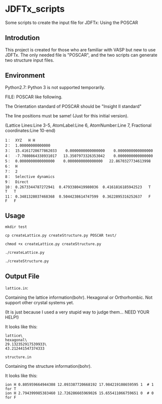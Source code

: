 # JDFTx_scripts
Some scripts to create the input file for JDFTx: Using the POSCAR

## Introdution

This project is created for those who are familiar with VASP but new to use JDFTx. The only needed file is "POSCAR", and the two scripts can generate two structure input files.

## Environment

Python2.7: Python 3 is not supported temporarily.

FILE: POSCAR like following. 

The Orientation standard of POSCAR should be "Insight II standard"

The line positions must be same! (Just for this initial version).

(Lattice Lines:Line 3-5, AtomLabel:Line 6, AtomNumber:Line 7, Fractional coordinates:Line 10-end)

	1：  XYZ   H H                      
	2：  1.00000000000000     
	3：  15.4161728677862033    0.0000000000000000    0.0000000000000000
	4：  -7.7080864338931017   13.3507973326353042    0.0000000000000000
	5：  0.0000000000000000    0.0000000000000000   22.8670327734613998
	6：  H  
	7：  2
	8：  Selective dynamics
	9：  Direct
	10： 0.2673344787272941  0.4793380419980036  0.4161816185942523   T   T   T
	11： 0.3481328037468368  0.5044238614747599  0.3622895316252637   F   F   F

## Usage

`mkdir test`

`cp createLattice.py createStructure.py POSCAR test/`

`chmod +x createLattice.py createStructure.py`
 
`./createLattice.py`

`./createStructure.py`

## Output File

`lattice.in`: 

Containing the lattice information(bohr). Hexagonal or Orthorhombic. Not support other crystal systems yet. 

(It is just because I used a very stupid way to judge them... NEED YOUR HELP!)

It looks like this:

	lattice\
	hexagonal\
	29.132352917539933\
	43.212441547374333

`structure.in`

Containing the structure information(bohr).

It looks like this:

	ion H 0.805959664944308 12.093387720668192 17.984219108659595 1  # 1 for T
	ion H 2.794399985383460 12.726286665969026 15.655411066759651 0  # 0 for F 
